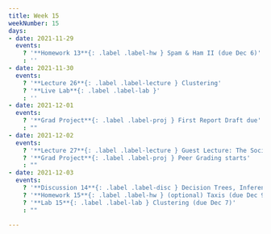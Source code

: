 ```yaml
---
title: Week 15
weekNumber: 15
days:
- date: 2021-11-29
  events:
    ? '**Homework 13**{: .label .label-hw } Spam & Ham II (due Dec 6)'
    : ''
- date: 2021-11-30
  events:
    ? '**Lecture 26**{: .label .label-lecture } Clustering'
    ? '**Live Lab**{: .label .label-lab }'
    : ''
- date: 2021-12-01
  events:
    ? '**Grad Project**{: .label .label-proj } First Report Draft due'
    : ""
- date: 2021-12-02
  events:
    ? '**Lecture 27**{: .label .label-lecture } Guest Lecture: The Social Cost of Carbon'
    ? '**Grad Project**{: .label .label-proj } Peer Grading starts'
    : ""
- date: 2021-12-03
  events:
    ? '**Discussion 14**{: .label .label-disc } Decision Trees, Inference, & Clustering'
    ? '**Homework 15**{: .label .label-hw } (optional) Taxis (due Dec 9)'
    ? '**Lab 15**{: .label .label-lab } Clustering (due Dec 7)'
    : ""

---
```

